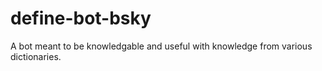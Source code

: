 # define-bot-bsky
A bot meant to be knowledgable and useful with knowledge from various dictionaries.
